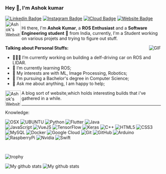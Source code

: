 ### Hey 👋, I'm Ashok kumar

[![Linkedin Badge](https://img.shields.io/badge/-ashok_kumar-blue?style=flat-square&logo=Linkedin&logoColor=white&link=https://www.linkedin.com/in/ashok--kumar/)](https://www.linkedin.com/in/ashok--kumar/)
[![Instagram Badge](https://img.shields.io/badge/-ashok_kumar-purple?style=flat-square&logo=instagram&logoColor=white&link=https://www.instagram.com/regatte00/)](https://www.instagram.com/regatte00/)
[![ICloud Badge](https://img.shields.io/badge/-ashok.kumarj@icloud.com-gray?style=flat-square&logo=apple&logoColor=white&link=mailto:ashok.kumarj@icloud.com)](mailto:ashok.kumarj@icloud.com)
[![Website Badge](https://img.shields.io/badge/-JASHOKKUMAR.TECH-black?style=flat-square)](https://jashokkumar.tech)
<a href="https://regatte.github.io/N-O-N-C-E/index.html">
  <img align="left" alt="Ashok's Website" width="50px" src="https://img.shields.io/badge/-NONCE-black?style=flat-square" />
</a> 
<br />

Hi there, I'm **Ashok Kumar**, a **ROS Enthusiast** and a **Software Engineering student** 🚀 from India, currently, I'm a Student working on various projets and trying to figure out stuff.

<img align="right" alt="GIF" src="https://i.pinimg.com/originals/e4/26/70/e426702edf874b181aced1e2fa5c6cde.gif" />

**Talking about Personal Stuffs:**

- 👨🏽‍💻 I’m currently working on building a delf-driving car on ROS and LIDAR.
- 🌱 I’m currently learning ROS; 
- 🤔 My interests are with ML, Image Processing, Robotics;
- 💼 I’m pursuing a Bachelor's degree in Computer Science;
- 💬 Ask me about anything, I am happy to help;

<a href="https://regatte.github.io/N-O-N-C-E/index.html">
  <img align="left" alt="Ashok's Website" width="50px" src="https://img.shields.io/badge/-NONCE-black?style=flat-square" />
</a> 
A blog sort of website,which holds interesting builds that i've gathered in a while.

_________________________________________________

Knowledge:

![OSX](https://img.shields.io/badge/-Mac_Professional-black?style=flat-square&logo=Apple)
![UBUNTU](https://img.shields.io/badge/-UBUNTU-purple?style=flat-square&logo=Ubuntu)
![Python](https://img.shields.io/badge/-Python-black?style=flat-square&logo=Python)
![Flutter](https://img.shields.io/badge/-Flutter-blue?style=flat-square&logo=Flutter)
![Java](https://img.shields.io/badge/-java-E34A86?style=flat-square&logo=java)  
![JavaScript](https://img.shields.io/badge/-JavaScript-black?style=flat-square&logo=javascript)
![VueJS](https://img.shields.io/badge/-VueJS-black?style=flat-square&logo=VueJS)
![TensorFlow](https://img.shields.io/badge/-TensorFlow-black?style=flat-square&logo=TensorFlow)
![Keras](https://img.shields.io/badge/-Keras-black?style=flat-square&logo=Keras)
![C++](https://img.shields.io/badge/-C++-00599C?style=flat-square&logo=c)
![HTML5](https://img.shields.io/badge/-HTML5-E34F26?style=flat-square&logo=html5&logoColor=white)
![CSS3](https://img.shields.io/badge/-CSS3-1572B6?style=flat-square&logo=css3)
![MySQL](https://img.shields.io/badge/-MySQL-black?style=flat-square&logo=mysql)
![Docker](https://img.shields.io/badge/-Docker-black?style=flat-square&logo=docker)
![Google Cloud](https://img.shields.io/badge/Google%20Cloud-black?style=flat-square&logo=google-cloud)
![Git](https://img.shields.io/badge/-Git-black?style=flat-square&logo=git)
![GitHub](https://img.shields.io/badge/-GitHub-181717?style=flat-square&logo=github)
![Arduino](https://img.shields.io/badge/-Arduino-blue?style=flat-square&logo=Arduino)
![RaspberryPi](https://img.shields.io/badge/-RaspberryPi-purple?style=flat-square&logo=Raspberry)
![Nvidia](https://img.shields.io/badge/-Nvidia_Jetson-green?style=flat-square&logo=Nvidia)
![Swift](https://img.shields.io/badge/-Swift-orange?style=flat-square&logo=Swift&logoColor=white)

<br />

![trophy](https://github-profile-trophy.vercel.app/?username=REGATTE)

![My github stats](https://github-readme-stats.vercel.app/api?username=REGATTE&hide=TeX&layout=compact&theme=dracula&count_private=true)
![My github stats](https://github-readme-stats.vercel.app/api/top-langs/?username=REGATTE&hide=TeX&layout=compact&theme=dracula&count_private=true)
